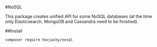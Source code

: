 #NoSQL

This package creates unified API for some NoSQL databases (at the time only Elasticsearch, MongoDB and Cassandra need to be finished).

##Install
```
composer require hovjacky/nosql
```